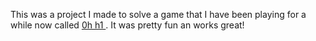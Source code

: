 This was a project I made to solve a game that I have been playing for a while now called [0h h1 ](url). It was pretty fun an works great!
